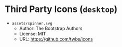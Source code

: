 # Third Party Icons (`desktop`)

* `assets/spinner.svg`
  * Author: The Bootstrap Authors
  * License: MIT
  * URL: https://github.com/twbs/icons
